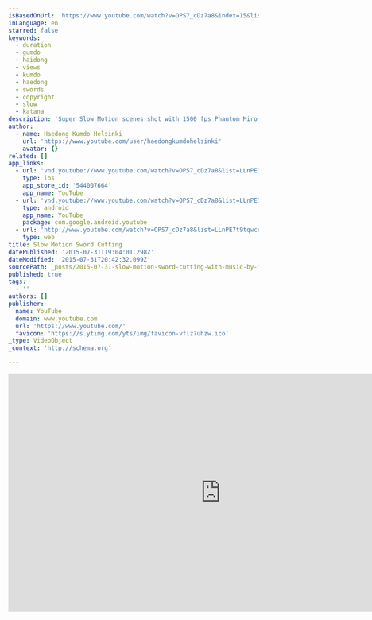 ```yaml
---
isBasedOnUrl: 'https://www.youtube.com/watch?v=OPS7_cDz7a8&index=15&list=LLnPE7t9tqwcsO0LLyw5zuPQ'
inLanguage: en
starred: false
keywords:
  - duration
  - gumdo
  - haidong
  - views
  - kumdo
  - haedong
  - swords
  - copyright
  - slow
  - katana
description: 'Super Slow Motion scenes shot with 1500 fps Phantom Miro LC320. Accompanied with a beautiful song by M83, to which EMI owns all copyrights to. Music: M83 - Intro feat.'
author:
  - name: Haedong Kumdo Helsinki
    url: 'https://www.youtube.com/user/haedongkumdohelsinki'
    avatar: {}
related: []
app_links:
  - url: 'vnd.youtube://www.youtube.com/watch?v=OPS7_cDz7a8&list=LLnPE7t9tqwcsO0LLyw5zuPQ&index=15&feature=applinks'
    type: ios
    app_store_id: '544007664'
    app_name: YouTube
  - url: 'vnd.youtube://www.youtube.com/watch?v=OPS7_cDz7a8&list=LLnPE7t9tqwcsO0LLyw5zuPQ&index=15&feature=applinks'
    type: android
    app_name: YouTube
    package: com.google.android.youtube
  - url: 'http://www.youtube.com/watch?v=OPS7_cDz7a8&list=LLnPE7t9tqwcsO0LLyw5zuPQ&index=15&feature=applinks'
    type: web
title: Slow Motion Sword Cutting
datePublished: '2015-07-31T19:04:01.298Z'
dateModified: '2015-07-31T20:42:32.099Z'
sourcePath: _posts/2015-07-31-slow-motion-sword-cutting-with-music-by-m83-intro-ft-zol.md
published: true
tags:
  - ''
authors: []
publisher:
  name: YouTube
  domain: www.youtube.com
  url: 'https://www.youtube.com/'
  favicon: 'https://s.ytimg.com/yts/img/favicon-vflz7uhzw.ico'
_type: VideoObject
_context: 'http://schema.org'

---
```

<iframe src="https://cdn.embedly.com/widgets/media.html?src=https%3A%2F%2Fwww.youtube.com%2Fembed%2FOPS7_cDz7a8%3Ffeature%3Doembed&amp;url=https%3A%2F%2Fwww.youtube.com%2Fwatch%3Fv%3DOPS7_cDz7a8%26index%3D15%26list%3DLLnPE7t9tqwcsO0LLyw5zuPQ&amp;image=https%3A%2F%2Fi.ytimg.com%2Fvi%2FOPS7_cDz7a8%2Fhqdefault.jpg&amp;key=b7d04c9b404c499eba89ee7072e1c4f7&amp;type=text%2Fhtml&amp;schema=youtube" width="854" height="480" scrolling="no" frameborder="0" allowfullscreen="allowfullscreen" style=""></iframe>